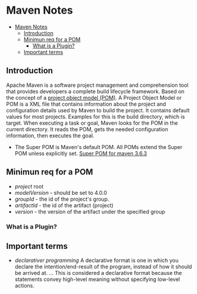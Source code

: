 # Maven Notes

- [Maven Notes](#maven-notes)
  - [Introduction](#introduction)
  - [Minimun req for a POM](#minimun-req-for-a-pom)
    - [What is a Plugin?](#what-is-a-plugin)
  - [Important terms](#important-terms)

## Introduction

Apache Maven is a software project management and comprehension tool that provides developers a complete build lifecycle framework. Based on the concept of a [project object model (POM)](https://maven.apache.org/guides/introduction/introduction-to-the-pom.html#:~:text=A%20Project%20Object%20Model%20or,default%20values%20for%20most%20projects). A Project Object Model or POM is a XML file that contains information about the project and configuration details used by Maven to build the project. It contains default values for most projects. Examples for this is the build directory, which is target. When executing a task or goal, Maven looks for the POM in the current directory. It reads the POM, gets the needed configuration information, then executes the goal. 

- The Super POM is Maven's default POM. All POMs extend the Super POM unless explicitly set. [Super POM for maven 3.6.3](https://maven.apache.org/ref/3.6.3/maven-model-builder/super-pom.html)

## Minimun req for a POM

- *project* root
- *modelVersion* - should be set to 4.0.0
- *groupId* - the id of the project's group.
- *artifactId* - the id of the artifact (project)
- *version* - the version of the artifact under the specified group

### What is a Plugin?

## Important terms

- *declarativer programming*  A declarative format is one in which you declare the intention/end-result of the program, instead of how it should be arrived at. ... This is considered a declarative format because the statements convey high-level meaning without specifying low-level actions.
